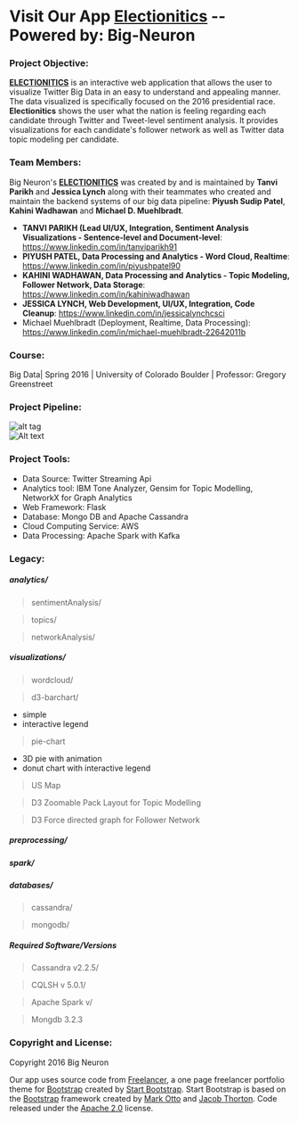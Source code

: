 # Visit Our App [Electionitics](http://electionitics.press) --  Powered by: Big-Neuron  

  
### Project Objective:

**[ELECTIONITICS](http://electionitics.press)** is an interactive web application that allows the user to visualize Twitter Big Data in an easy to understand and appealing manner.  The data visualized is specifically focused on the 2016 presidential race.  **Electionitics** shows the user what the nation is feeling regarding each candidate through Twitter and Tweet-level sentiment analysis.  It provides visualizations for each candidate's follower network as well as Twitter data topic modeling per candidate.

### Team Members:  

Big Neuron's **[ELECTIONITICS](http://electionitics.press)** was created by and is maintained by **Tanvi Parikh** and **Jessica Lynch** along with their teammates who created and maintain the backend systems of our big data pipeline: **Piyush Sudip Patel**, **Kahini Wadhawan** and **Michael D. Muehlbradt**.  

+ **TANVI PARIKH (Lead UI/UX, Integration, Sentiment Analysis Visualizations - Sentence-level and Document-level**: https://www.linkedin.com/in/tanviparikh91
+ **PIYUSH PATEL, Data Processing and Analytics - Word Cloud, Realtime**: https://www.linkedin.com/in/piyushpatel90
+ **KAHINI WADHAWAN, Data Processing and Analytics - Topic Modeling, Follower Network, Data Storage**: https://www.linkedin.com/in/kahiniwadhawan
+ **JESSICA LYNCH, Web Development, UI/UX, Integration, Code Cleanup**: https://www.linkedin.com/in/jessicalynchcsci
+ Michael Muehlbradt (Deployment, Realtime, Data Processing): https://www.linkedin.com/in/michael-muehlbradt-22642011b

### Course:
Big Data| Spring 2016 | University of Colorado Boulder | Professor: Gregory Greenstreet

### Project Pipeline:  
![alt tag](/flask-app/static/img/pipeline.png)  
![Alt text](/flask-app/static/img/pipeline.png?raw=true "Electionitics Pipeline")

### Project Tools:
+ Data Source: Twitter Streaming Api
+ Analytics tool: IBM Tone Analyzer, Gensim for Topic Modelling, NetworkX for Graph Analytics
+ Web Framework: Flask
+ Database: Mongo DB and Apache Cassandra
+ Cloud Computing Service: AWS
+ Data Processing: Apache Spark with Kafka


### Legacy: 
##### analytics/  
> sentimentAnalysis/ 

> topics/

> networkAnalysis/

##### visualizations/  
> wordcloud/  

> d3-barchart/
 - simple
 - interactive legend

> pie-chart
 - 3D pie with animation
 - donut chart with interactive legend

> US Map

> D3 Zoomable Pack Layout for Topic Modelling 

> D3 Force directed graph for Follower Network

##### preprocessing/  
##### spark/  
##### databases/ 
> cassandra/

> mongodb/

##### Required Software/Versions

> Cassandra v2.2.5/

> CQLSH v 5.0.1/

> Apache Spark v/

> Mongdb 3.2.3



### Copyright and License:

Copyright 2016 Big Neuron

Our app uses source code from [Freelancer](http://startbootstrap.com/template-overviews/freelancer/), a one page freelancer portfolio theme for [Bootstrap](http://getbootstrap.com/) created by [Start Bootstrap](http://startbootstrap.com/). Start Bootstrap is based on the [Bootstrap](http://getbootstrap.com/) framework created by [Mark Otto](https://twitter.com/mdo) and [Jacob Thorton](https://twitter.com/fat). Code released under the [Apache 2.0](https://github.com/IronSummitMedia/startbootstrap-freelancer/blob/gh-pages/LICENSE) license.

